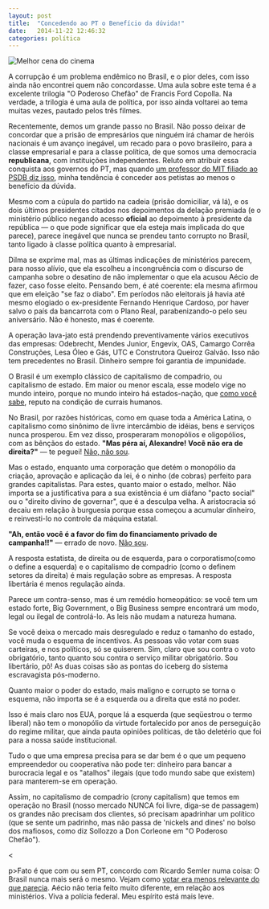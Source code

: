 ```yaml
---
layout: post
title:  "Concedendo ao PT o Benefício da dúvida!"
date:   2014-11-22 12:46:32
categories: política
---
```


![Melhor cena do cinema][1]  

A corrupção é um problema endêmico no Brasil, e o pior deles, com isso ainda não encontrei quem não concordasse. Uma aula sobre este tema é a excelente trilogia "O Poderoso Chefão" de Francis Ford Copolla. Na verdade, a trilogia é uma aula de política, por isso ainda voltarei ao tema muitas vezes, pautado pelos três filmes.

Recentemente, demos um grande passo no Brasil. Não posso deixar de concordar que a prisão de empresários que ninguém irá chamar de heróis nacionais é um avanço inegável, um recado para o povo brasileiro, para a classe empresarial e para a classe política, de que somos uma democracia **republicana**, com instituições independentes. Reluto em atribuir essa conquista aos governos do PT, mas quando [um professor do MIT filiado ao PSDB diz isso][2], minha tendência é conceder aos petistas ao menos o benefício da dúvida.

Mesmo com a cúpula do partido na cadeia (prisão domiciliar, vá lá), e os dois últimos presidentes citados nos depoimentos da delação premiada (e o ministério público negando acesso **oficial** ao depoimento à presidente da república — o que pode significar que ela esteja mais implicada do que parece), parece inegável que nunca se prendeu tanto corrupto no Brasil, tanto ligado à classe política quanto à empresarial.

Dilma se exprime mal, mas as últimas indicações de ministérios parecem, para nosso alívio, que ela escolheu a incongruência com o discurso de campanha sobre o desatino de não implementar o que ela acusou Aécio de fazer, caso fosse eleito. Pensando bem, é até coerente: ela mesma afirmou que em eleição "se faz o diabo". Em períodos não eleitorais já havia até mesmo elogiado o ex-presidente Fernando Henrique Cardoso, por haver salvo o país da bancarrota com o Plano Real, parabenizando-o pelo seu aniversário. Não é honesto, mas é coerente.

A operação lava-jato está prendendo preventivamente vários executivos das empresas: Odebrecht, Mendes Junior, Engevix, OAS, Camargo Corrêa Construções, Lesa Óleo e Gás, UTC e Construtora Queiroz Galvão. Isso não tem precedentes no Brasil. Dinheiro sempre foi garantia de impunidade.

O Brasil é um exemplo clássico de capitalismo de compadrio, ou capitalismo de estado. Em maior ou menor escala, esse modelo vige no mundo inteiro, porque no mundo inteiro há estados-nação, que [como você sabe][3], reputo na condição de currais humanos.

No Brasil, por razões históricas, como em quase toda a América Latina, o capitalismo como sinônimo de livre intercâmbio de idéias, bens e serviços nunca prosperou. Em vez disso, prosperaram monopólios e oligopólios, com as bênçãos do estado. **"Mas péra aí, Alexandre! Você não era de direita?"** — te peguei! [Não, não sou][4].

Mas o estado, enquanto uma corporação que detém o monopólio da criação, aprovação e aplicação da lei, é o ninho (de cobras) perfeito para grandes capitalistas. Para estes, quanto maior o estado, melhor. Não importa se a justificativa para a sua existência é um diáfano "pacto social" ou o "direito divino de governar", que é a desculpa velha. A aristocracia só decaiu em relação à burguesia porque essa começou a acumular dinheiro, e reinvesti-lo no controle da máquina estatal.

**"Ah, então você é a favor do fim do financiamento privado de campanha!!"** — errado de novo. [Não sou][5].

A resposta estatista, de direita ou de esquerda, para o corporatismo(como o define a esquerda) e o capitalismo de compadrio (como o definem setores da direita) é mais regulação sobre as empresas. A resposta libertária é menos regulação ainda.

Parece um contra-senso, mas é um remédio homeopático: se você tem um estado forte, Big Government, o Big Business sempre encontrará um modo, legal ou ilegal de controlá-lo. As leis não mudam a natureza humana.

Se você deixa o mercado mais desregulado e reduz o tamanho do estado, você muda o esquema de incentivos. As pessoas vão votar com suas carteiras, e nos políticos, só se quiserem. Sim, claro que sou contra o voto obrigatório, tanto quanto sou contra o serviço militar obrigatório. Sou libertário, pô! As duas coisas são as pontas do iceberg do sistema escravagista pós-moderno.

Quanto maior o poder do estado, mais maligno e corrupto se torna o esquema, não importa se é a esquerda ou a direita que está no poder.

Isso é mais claro nos EUA, porque lá a esquerda (que seqüestrou o termo liberal) não tem o monopólio da virtude fortalecido por anos de perseguição do regime militar, que ainda pauta opiniões políticas, de tão deletério que foi para a nossa saúde institucional.

Tudo o que uma empresa precisa para se dar bem é o que um pequeno empreendedor ou cooperativa não pode ter: dinheiro para bancar a burocracia legal e os "atalhos" ilegais (que todo mundo sabe que existem) para manterem-se em operação.

Assim, no capitalismo de compadrio (crony capitalism) que temos em operação no Brasil (nosso mercado NUNCA foi livre, diga-se de passagem) os grandes não precisam dos clientes, só precisam apadrinhar um político (que se sente um padrinho, mas não passa de 'nickels and dines' no bolso dos mafiosos, como diz Sollozzo a Don Corleone em "O Poderoso Chefão").

<

p>Fato é que com ou sem PT, concordo com Ricardo Semler numa coisa: O Brasil nunca mais será o mesmo. Vejam como [votar era menos relevante do que parecia][6]. Aécio não teria feito muito diferente, em relação aos ministérios. Viva a polícia federal. Meu espírito está mais leve.

[1]: http://38.media.tumblr.com/255424685845bb7a047ff4c5ea09c33f/tumblr_inline_nffv1h37ep1qaub1t.jpg
[2]: http://www1.folha.uol.com.br/fsp/opiniao/196552-nunca-se-roubou-tao-pouco.shtml
[3]: http://alexandrecosta.org/post/82681115350/somos-todos-gado
[4]: http://livreintercambio.alexandrecosta.org/podcast/rap-do-anarquista/
[5]: http://anytimeitroll.com/ministros-do-stf-brincam-de-esconde-esconde-com-financiadores-de-campanha/
[6]: http://reason.com/archives/2014/02/09/the-cruel-joke-of-sacralizing-voting
